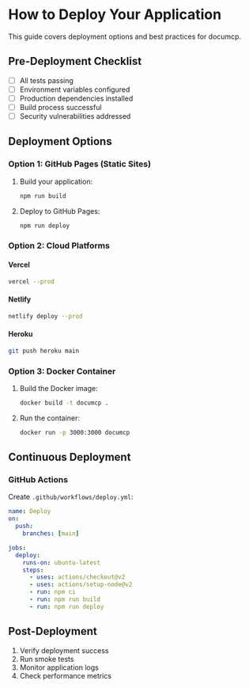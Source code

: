 # How to Deploy Your Application

This guide covers deployment options and best practices for documcp.

## Pre-Deployment Checklist

- [ ] All tests passing
- [ ] Environment variables configured
- [ ] Production dependencies installed
- [ ] Build process successful
- [ ] Security vulnerabilities addressed

## Deployment Options

### Option 1: GitHub Pages (Static Sites)

1. Build your application:
   ```bash
   npm run build
   ```

2. Deploy to GitHub Pages:
   ```bash
   npm run deploy
   ```

### Option 2: Cloud Platforms

#### Vercel
```bash
vercel --prod
```

#### Netlify
```bash
netlify deploy --prod
```

#### Heroku
```bash
git push heroku main
```

### Option 3: Docker Container

1. Build the Docker image:
   ```bash
   docker build -t documcp .
   ```

2. Run the container:
   ```bash
   docker run -p 3000:3000 documcp
   ```

## Continuous Deployment

### GitHub Actions

Create `.github/workflows/deploy.yml`:
```yaml
name: Deploy
on:
  push:
    branches: [main]

jobs:
  deploy:
    runs-on: ubuntu-latest
    steps:
      - uses: actions/checkout@v2
      - uses: actions/setup-node@v2
      - run: npm ci
      - run: npm run build
      - run: npm run deploy
```

## Post-Deployment

1. Verify deployment success
2. Run smoke tests
3. Monitor application logs
4. Check performance metrics
